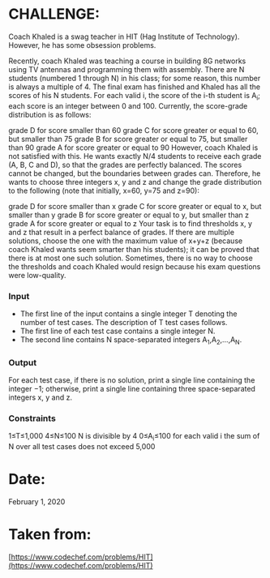 ﻿# CHALLENGE:
Coach Khaled is a swag teacher in HIT (Hag Institute of Technology). However, he has some obsession problems.

Recently, coach Khaled was teaching a course in building 8G networks using TV antennas and programming them with assembly. There are N students (numbered 1 through N) in his class; for some reason, this number is always a multiple of 4. The final exam has finished and Khaled has all the scores of his N students. For each valid i, the score of the i-th student is A<sub>i</sub>; each score is an integer between 0 and 100. Currently, the score-grade distribution is as follows:

grade D for score smaller than 60
grade C for score greater or equal to 60, but smaller than 75
grade B for score greater or equal to 75, but smaller than 90
grade A for score greater or equal to 90
However, coach Khaled is not satisfied with this. He wants exactly N/4 students to receive each grade (A, B, C and D), so that the grades are perfectly balanced. The scores cannot be changed, but the boundaries between grades can. Therefore, he wants to choose three integers x, y and z and change the grade distribution to the following (note that initially, x=60, y=75 and z=90):

grade D for score smaller than x
grade C for score greater or equal to x, but smaller than y
grade B for score greater or equal to y, but smaller than z
grade A for score greater or equal to z
Your task is to find thresholds x, y and z that result in a perfect balance of grades. If there are multiple solutions, choose the one with the maximum value of x+y+z (because coach Khaled wants seem smarter than his students); it can be proved that there is at most one such solution. Sometimes, there is no way to choose the thresholds and coach Khaled would resign because his exam questions were low-quality.

### Input

 - The first line of the input contains a single integer T denoting the
   number of test cases. The description of T test cases follows.
 - The first line of each test case contains a single integer N.
 - The second line contains N space-separated integers A<sub>1</sub>,A<sub>2</sub>,…,A<sub>N</sub>.

### Output
For each test case, if there is no solution, print a single line containing the integer −1; otherwise, print a single line containing three space-separated integers x, y and z.

### Constraints
1≤T≤1,000
4≤N≤100
N is divisible by 4
0≤A<sub>i</sub>≤100 for each valid i
the sum of N over all test cases does not exceed 5,000
# Date:
February 1, 2020
# Taken from:
[https://www.codechef.com/problems/HIT](https://www.codechef.com/problems/HIT)
